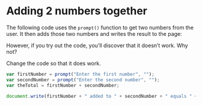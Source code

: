 # Adding 2 numbers together
The following code uses the ``prompt()`` function to get two numbers from the user. It then adds those two numbers and writes the result to the page:

However, if you try out the code, you’ll discover that it doesn’t work. Why not?

Change the code so that it does work.

```js
var firstNumber = prompt("Enter the first number", "");
var secondNumber = prompt("Enter the second number", "");
var theTotal = firstNumber + secondNumber;

document.write(firstNumber + " added to " + secondNumber + " equals " + theTotal);
```
